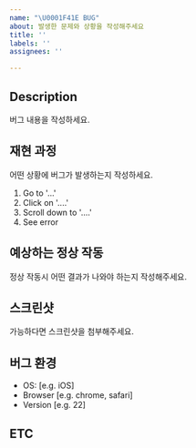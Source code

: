 ```yaml
---
name: "\U0001F41E BUG"
about: 발생한 문제와 상황을 작성해주세요
title: ''
labels: ''
assignees: ''

---
```


<!--
🐞 BUG: 
-->
## Description
버그 내용을 작성하세요.

## 재현 과정
어떤 상황에 버그가 발생하는지 작성하세요.
1. Go to '...'
2. Click on '....'
3. Scroll down to '....'
4. See error

## 예상하는 정상 작동
정상 작동시 어떤 결과가 나와야 하는지 작성해주세요.

## 스크린샷
가능하다면 스크린샷을 첨부해주세요.

## 버그 환경
- OS: [e.g. iOS]
- Browser [e.g. chrome, safari]
- Version [e.g. 22]

## ETC
